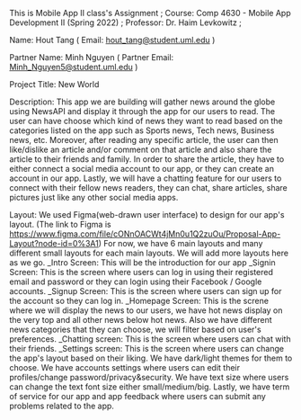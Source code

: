 This is Mobile App II class's Assignment ; Course: Comp 4630 - Mobile App Development II (Spring 2022) ; Professor: Dr. Haim Levkowitz ;

Name: Hout Tang ( Email: hout_tang@student.uml.edu )

Partner Name: Minh Nguyen ( Partner Email: Minh_Nguyen5@student.uml.edu )

Project Title: New World

Description: This app we are building will gather news around the globe using NewsAPI and display it through the app for our users to read. The user can have choose which kind of news they want to read based on the categories listed on the app such as Sports news, Tech news, Business news, etc. Moreover, after reading any specific article, the user can then like/dislike an article and/or comment on that article and also share the article to their friends and family. In order to share the article, they have to either connect a social media account to our app, or they can create an account in our app. Lastly, we will have a chatting feature for our users to connect with their fellow news readers, they can chat, share articles, share pictures just like any other social media apps.

Layout: We used Figma(web-drawn user interface) to design for our app's layout. (The link to Figma is https://www.figma.com/file/cONnOACWt4jMn0u1Q2zuOu/Proposal-App-Layout?node-id=0%3A1) For now, we have 6 main layouts and many different small layouts for each main layouts. We will add more layouts here as we go. _Intro Screen: This will be the introduction for our app _Signin Screen: This is the screen where users can log in using their registered email and password or they can login using their Facebook / Google accounts. _Signup Screen: This is the screen where users can sign up for the account so they can log in. _Homepage Screen: This is the screne where we will display the news to our users, we have hot news display on the very top and all other news below hot news. Also we have different news categories that they can choose, we will filter based on user's preferences. _Chatting screen: This is the screen where users can chat with their friends. _Settings screen: This is the screen where users can change the app's layout based on their liking. We have dark/light themes for them to choose. We have accounts settings where users can edit their profiles/change password/privacy&security. We have text size where users can change the text font size either small/medium/big. Lastly, we have term of service for our app and app feedback where users can submit any problems related to the app.
